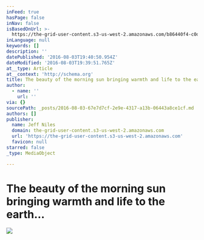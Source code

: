 ```yaml
---
inFeed: true
hasPage: false
inNav: false
isBasedOnUrl: >-
  https://the-grid-user-content.s3-us-west-2.amazonaws.com/b86440f4-c0db-4efb-82ab-278a8389bf1b.jpg
inLanguage: null
keywords: []
description: ''
datePublished: '2016-08-03T19:40:50.954Z'
dateModified: '2016-08-03T19:39:51.765Z'
at__type: Article
at__context: 'http://schema.org'
title: The beauty of the morning sun bringing warmth and life to the earth...
author:
  - name: ''
    url: ''
via: {}
sourcePath: _posts/2016-08-03-67e7d7cf-2e9e-4317-a13b-06443a8ce1cf.md
authors: []
publisher:
  name: Jeff Niles
  domain: the-grid-user-content.s3-us-west-2.amazonaws.com
  url: 'https://the-grid-user-content.s3-us-west-2.amazonaws.com'
  favicon: null
starred: false
_type: MediaObject

---
```

# The beauty of the morning sun bringing warmth and life to the earth...
![](https://the-grid-user-content.s3-us-west-2.amazonaws.com/b86440f4-c0db-4efb-82ab-278a8389bf1b.jpg)